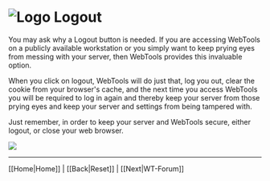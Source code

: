 # ![Logo](https://github.com/ukdtom/WebTools.bundle/blob/master/Wiki/WebTools/Logos/WebTools-48x48.png) Logout

You may ask why a Logout button is needed. If you are accessing WebTools on a publicly available workstation or you simply want to keep prying eyes from messing with your server, then WebTools provides this invaluable option.

When you click on logout, WebTools will do just that, log you out, clear the cookie from your browser's cache, and the next time you access WebTools you will be required to log in again and thereby keep your server from those prying eyes and keep your server and settings from being tampered with.

Just remember, in order to keep your server and WebTools secure, either logout, or close your web browser.

![](https://github.com/ukdtom/WebTools.bundle/blob/master/Wiki/WebTools/Logos/WebTools-256.png)

***

[[Home|Home]] | [[Back|Reset]] | [[Next|WT-Forum]]